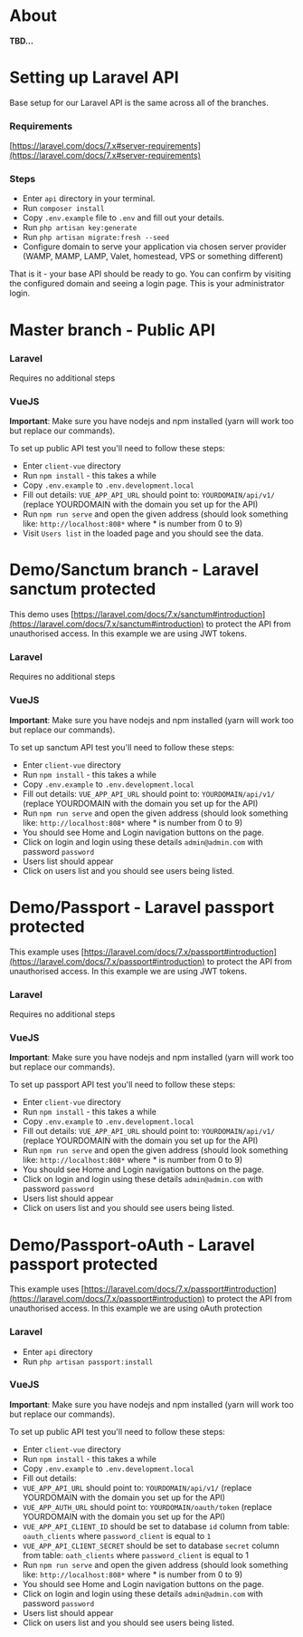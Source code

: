 # About
**TBD...**

# Setting up Laravel API
Base setup for our Laravel API is the same across all of the branches.

### Requirements
[https://laravel.com/docs/7.x#server-requirements](https://laravel.com/docs/7.x#server-requirements)

### Steps

- Enter `api` directory in your terminal.
- Run `composer install`
- Copy `.env.example` file to `.env` and fill out your details.
- Run `php artisan key:generate`
- Run `php artisan migrate:fresh --seed`
- Configure domain to serve your application via chosen server provider (WAMP, MAMP, LAMP, Valet, homestead, VPS or something different)

That is it - your base API should be ready to go. You can confirm by visiting the configured domain and seeing a login page. This is your administrator login.

# Master branch - Public API

### Laravel
Requires no additional steps

### VueJS

**Important**: Make sure you have nodejs and npm installed (yarn will work too but replace our commands).

To set up public API test you'll need to follow these steps:

- Enter `client-vue` directory
- Run `npm install` - this takes a while
- Copy `.env.example` to `.env.development.local`
- Fill out details: `VUE_APP_API_URL` should point to: `YOURDOMAIN/api/v1/` (replace YOURDOMAIN with the domain you set up for the API)
- Run `npm run serve` and open the given address (should look something like: `http://localhost:808*` where * is number from 0 to 9)
- Visit `Users list` in the loaded page and you should see the data.

# Demo/Sanctum branch - Laravel sanctum protected
This demo uses [https://laravel.com/docs/7.x/sanctum#introduction](https://laravel.com/docs/7.x/sanctum#introduction) to protect the API from unauthorised access. In this example we are using JWT tokens.

### Laravel
Requires no additional steps

### VueJS

**Important**: Make sure you have nodejs and npm installed (yarn will work too but replace our commands).

To set up sanctum API test you'll need to follow these steps:

- Enter `client-vue` directory
- Run `npm install` - this takes a while
- Copy `.env.example` to `.env.development.local`
- Fill out details: `VUE_APP_API_URL` should point to: `YOURDOMAIN/api/v1/` (replace YOURDOMAIN with the domain you set up for the API)
- Run `npm run serve` and open the given address (should look something like: `http://localhost:808*` where * is number from 0 to 9)
- You should see Home and Login navigation buttons on the page.
- Click on login and login using these details `admin@admin.com` with password `password`
- Users list should appear
- Click on users list and you should see users being listed.

# Demo/Passport - Laravel passport protected
This example uses [https://laravel.com/docs/7.x/passport#introduction](https://laravel.com/docs/7.x/passport#introduction) to protect the API from unauthorised access. In this example we are using JWT tokens.

### Laravel
Requires no additional steps

### VueJS

**Important**: Make sure you have nodejs and npm installed (yarn will work too but replace our commands).

To set up passport API test you'll need to follow these steps:

- Enter `client-vue` directory
- Run `npm install` - this takes a while
- Copy `.env.example` to `.env.development.local`
- Fill out details: `VUE_APP_API_URL` should point to: `YOURDOMAIN/api/v1/` (replace YOURDOMAIN with the domain you set up for the API)
- Run `npm run serve` and open the given address (should look something like: `http://localhost:808*` where * is number from 0 to 9)
- You should see Home and Login navigation buttons on the page.
- Click on login and login using these details `admin@admin.com` with password `password`
- Users list should appear
- Click on users list and you should see users being listed.

# Demo/Passport-oAuth - Laravel passport protected
This example uses [https://laravel.com/docs/7.x/passport#introduction](https://laravel.com/docs/7.x/passport#introduction) to protect the API from unauthorised access. In this example we are using oAuth protection

### Laravel
- Enter `api` directory
- Run `php artisan passport:install`

### VueJS

**Important**: Make sure you have nodejs and npm installed (yarn will work too but replace our commands).

To set up public API test you'll need to follow these steps:

- Enter `client-vue` directory
- Run `npm install` - this takes a while
- Copy `.env.example` to `.env.development.local`
- Fill out details:
- `VUE_APP_API_URL` should point to: `YOURDOMAIN/api/v1/` (replace YOURDOMAIN with the domain you set up for the API)
- `VUE_APP_AUTH_URL` should point to: `YOURDOMAIN/oauth/token` (replace YOURDOMAIN with the domain you set up for the API)
- `VUE_APP_API_CLIENT_ID` should be set to database `id` column from table: `oauth_clients` where `password_client` is equal to `1`
- `VUE_APP_API_CLIENT_SECRET` should be set to database `secret` column from table: `oath_clients` where `password_client` is equal to 1
- Run `npm run serve` and open the given address (should look something like: `http://localhost:808*` where * is number from 0 to 9)
- You should see Home and Login navigation buttons on the page.
- Click on login and login using these details `admin@admin.com` with password `password`
- Users list should appear
- Click on users list and you should see users being listed.

